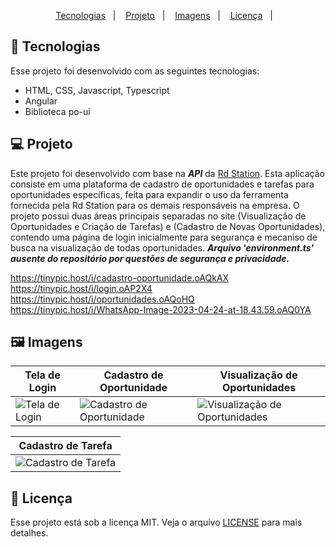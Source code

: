 <p align="center">
  <a href="#Tecnologias">Tecnologias</a>&nbsp;&nbsp;&nbsp;|&nbsp;&nbsp;&nbsp;
   <a href="#Projeto">Projeto</a>&nbsp;&nbsp;&nbsp;|&nbsp;&nbsp;&nbsp;
  <a href="#Imagens">Imagens</a>&nbsp;&nbsp;&nbsp;|&nbsp;&nbsp;&nbsp;
  <a href="#Licença">Licença</a>&nbsp;&nbsp;&nbsp;|&nbsp;&nbsp;&nbsp;
</p>

<a id="Tecnologias"></a>
## 🚀 Tecnologias 

Esse projeto foi desenvolvido com as seguintes tecnologias:

- HTML, CSS, Javascript, Typescript
- Angular
- Biblioteca po-ui

<a id="Projeto"></a>
## 💻 Projeto
  Este projeto foi desenvolvido com base na *__API__* da [Rd Station](https://developers.rdstation.com/reference/rdcrm-introducao-e-requisitos). Esta aplicação consiste em uma plataforma de cadastro de oportunidades e tarefas para oportunidades específicas, feita para expandir o uso da ferramenta fornecida pela Rd Station para os demais responsáveis na empresa. O projeto possui duas áreas principais separadas no site (Visualização de Oportunidades e Criação de Tarefas) e (Cadastro de Novas Oportunidades), contendo uma página de login inicialmente para segurança e mecaniso de busca na visualização de todas oportunidades.
  *__Arquivo 'environment.ts' ausente do repositório por questões de segurança e privacidade.__*

  https://tinypic.host/i/cadastro-oportunidade.oAQkAX
https://tinypic.host/i/login.oAP2X4
https://tinypic.host/i/oportunidades.oAQoHQ
https://tinypic.host/i/WhatsApp-Image-2023-04-24-at-18.43.59.oAQ0YA

<a id="Imagens"></a>
## 🖼️ Imagens

| Tela de Login | Cadastro de Oportunidade | Visualização de Oportunidades | 
|---|---|---|
| ![Tela de Login](https://tinypic.host/i/login.oAP2X4) | ![Cadastro de Oportunidade](https://tinypic.host/i/cadastro-oportunidade.oAQkAX) | ![Visualização de Oportunidades](https://tinypic.host/i/oportunidades.oAQoHQ) | 

| Cadastro de Tarefa | 
|---|
| ![Cadastro de Tarefa](https://tinypic.host/i/WhatsApp-Image-2023-04-24-at-18.43.59.oAQ0YA) |



<a id="Licença"></a>
## 📝 Licença

Esse projeto está sob a licença MIT. Veja o arquivo [LICENSE](https://github.com/future4code/Freire-labe-ninja4/blob/master/LICENCE) para mais detalhes.
